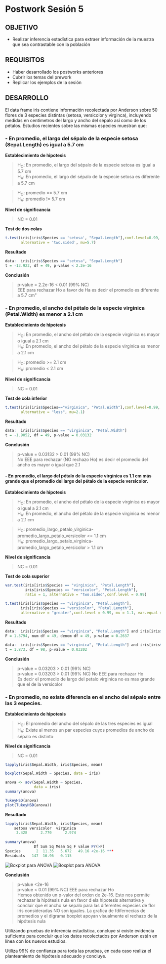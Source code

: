 # Postwork Sesión 5
## OBJETIVO
- Realizar inferencia estadística para extraer información de la muestra que sea contrastable con la población
## REQUISITOS
- Haber desarrollado los postworks anteriores
- Cubrir los temas del prework
- Replicar los ejemplos de la sesión
## DESARROLLO
El data frame iris contiene información recolectada por Anderson sobre 50 flores de 3 especies distintas (setosa, versicolor y virginca), incluyendo medidas en centímetros del largo y ancho del sépalo así como de los pétalos.
Estudios recientes sobre las mismas especies muestran que:

### - En promedio, el largo del sépalo de la especie setosa (Sepal.Length) es igual a 5.7 cm

**Establecimiento de hipotesis**   
>H<sub>O</sub>: En promedio, el largo del sépalo de la especie setosa es igual a 5.7 cm  
>H<sub>A</sub>: En promedio, el largo del sépalo de la especie setosa es diferente a 5.7 cm

>H<sub>O</sub>: promedio == 5.7 cm  
>H<sub>A</sub>: promedio != 5.7 cm  

**Nivel de significancia**
> NC = 0.01

**Test de dos colas**

```R
t.test(iris[iris$Species == 'setosa', "Sepal.Length"],conf.level=0.99,
       alternative = 'two.sided', mu=5.7)
```
**Resultado**

```R
data:  iris[iris$Species == "setosa", "Sepal.Length"]
t = -13.922, df = 49, p-value < 2.2e-16
```

**Conclusión**
> p-value = 2.2e-16  < 0.01 (99% NC)  
> EEE para rechazar Ho a favor de Ha es decir el promedio es diferente a 5.7 cm"

### - En promedio, el ancho del pétalo de la especie virginica (Petal.Width) es menor a 2.1 cm

**Establecimiento de hipotesis** 
>H<sub>O</sub>: En promedio, el ancho del pétalo de la especie virginica es mayor o igual a 2.1 cm  
>H<sub>A</sub>: En promedio, el ancho del pétalo de la especie virginica es menor a 2.1 cm

>H<sub>O</sub>: promedio >= 2.1 cm  
>H<sub>A</sub>: promedio < 2.1 cm  

**Nivel de significancia**  
> NC = 0.01

**Test de cola inferior**

```R
t.test(iris[iris$Species=="virginica", "Petal.Width"],conf.level=0.99,
       alternative = "less", mu=2.1)
```
**Resultado**

```R
data:  iris[iris$Species == "virginica", "Petal.Width"]
t = -1.9052, df = 49, p-value = 0.03132
```

**Conclusión**
> p-value = 0.03132  > 0.01 (99% NC)  
> No EEE para rechazar (NO rechazo Ho) es decir el promedio del ancho es mayor o igual que 2.1

#### - En promedio, el largo del pétalo de la especie virgínica es 1.1 cm más grande que el promedio del largo del pétalo de la especie versicolor.
**Establecimiento de hipotesis**
>H<sub>O</sub>: En promedio, el ancho del pétalo de la especie virginica es mayor o igual a 2.1 cm    
>H<sub>A</sub>: En promedio, el ancho del pétalo de la especie virginica es menor a 2.1 cm  

>H<sub>O</sub>: promedio_largo_petalo_virginica-promedio_largo_petalo_versicolor <= 1.1 cm    
>H<sub>A</sub>: promedio_largo_petalo_virginica-promedio_largo_petalo_versicolor > 1.1 cm    

**Nivel de significancia**  
> NC = 0.01

**Test de cola superior**

```R
var.test(iris[iris$Species == "virginica", "Petal.Length"], 
         iris[iris$Species == "versicolor", "Petal.Length"], 
         ratio = 1, alternative = "two.sided",conf.level = 0.99)
         
t.test(iris[iris$Species == "virginica", "Petal.Length"],
       iris[iris$Species == "versicolor", "Petal.Length"],
       alternative = "greater",conf.level = 0.99, mu = 1.1, var.equal = TRUE,)
```
**Resultado**

```R
data:  iris[iris$Species == "virginica", "Petal.Length"] and iris[iris$Species == "versicolor", "Petal.Length"]
F = 1.3794, num df = 49, denom df = 49, p-value = 0.2637

data:  iris[iris$Species == "virginica", "Petal.Length"] and iris[iris$Species == "versicolor", "Petal.Length"]
t = 1.873, df = 98, p-value = 0.03202
```

**Conclusión**
> p-value = 0.03203  > 0.01 (99% NC)  
> p-value = 0.03203 > 0.01 (99% NC) No EEE para rechazar Ho  
> Es decir el promedio de largo del petalo virginica no es mas grande que el de la versicolor

### - En promedio, no existe diferencia en el ancho del sépalo entre las 3 especies.
**Establecimiento de hipotesis**
>H<sub>O</sub>: El promedio del ancho del sépalo de las tres especies es igual  
>H<sub>A</sub>: Existe al menos un par especies cuyos promedios de ancho de sépalo es distinto


**Nivel de significancia**  
> NC = 0.01


```R
tapply(iris$Sepal.Width, iris$Species, mean)

boxplot(Sepal.Width ~ Species, data = iris)

anova <- aov(Sepal.Width ~ Species,
             data = iris)
summary(anova)

TukeyHSD(anova)
plot(TukeyHSD(anova))
```
**Resultado**
```R
tapply(iris$Sepal.Width, iris$Species, mean)
    setosa versicolor  virginica 
     3.428      2.770      2.974 
     
summary(anova)
             Df Sum Sq Mean Sq F value Pr(>F)    
Species       2  11.35   5.672   49.16 <2e-16 ***
Residuals   147  16.96   0.115 
```

![Boxplot para ANOVA](./p5_boxplot.png)
![Boxplot para ANOVA](./p5_diff_mean.png)

**Conclusión**
> p-value <2e-16   
> p-value < 0.01 (99% NC) EEE para rechazar Ho  
>Hemos obtenido un p-valor del orden de 2e-16. Esto nos permite rechazar la hipótesis nula en favor d ela hipotesis alternativa y concluir que el ancho se sepalo para las diferentes especies  de flor iris consideradas NO son iguales. La grafica de fdifernecias de promedios y el digrama boxplot apoyan visualmente el rechazo de la hipótesis nula

Utilizando pruebas de inferencia estadística, concluye si existe evidencia suficiente para concluir que los datos recolectados por Anderson están en línea con los nuevos estudios.

Utiliza 99% de confianza para toda las pruebas, en cada caso realiza el planteamiento de hipótesis adecuado y concluye.
